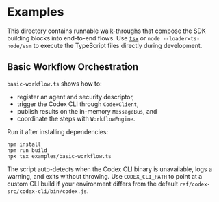# Examples

This directory contains runnable walk-throughs that compose the SDK building blocks into end-to-end flows. Use [`tsx`](https://github.com/esbuild-kit/tsx) or `node --loader=ts-node/esm` to execute the TypeScript files directly during development.

## Basic Workflow Orchestration

`basic-workflow.ts` shows how to:

- register an agent and security descriptor,
- trigger the Codex CLI through `CodexClient`,
- publish results on the in-memory `MessageBus`, and
- coordinate the steps with `WorkflowEngine`.

Run it after installing dependencies:

```
npm install
npm run build
npx tsx examples/basic-workflow.ts
```

The script auto-detects when the Codex CLI binary is unavailable, logs a warning, and exits without throwing. Use `CODEX_CLI_PATH` to point at a custom CLI build if your environment differs from the default `ref/codex-src/codex-cli/bin/codex.js`.

